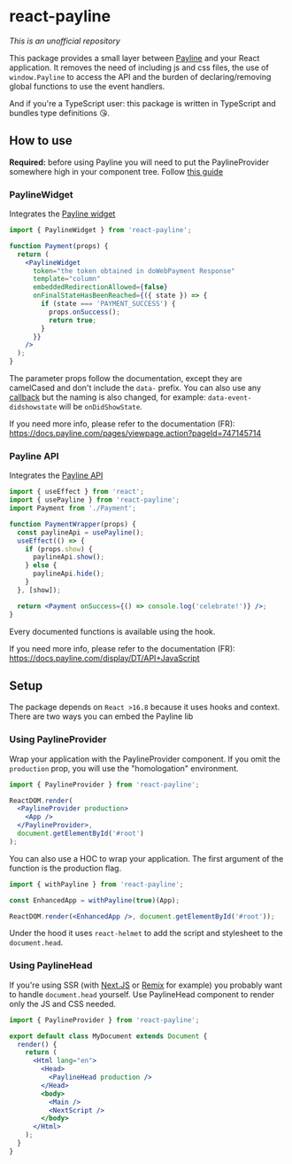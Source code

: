 # react-payline

_This is an unofficial repository_

This package provides a small layer between [Payline](https://docs.payline.com/pages/viewpage.action?pageId=747147012) and your React application. It removes the need of including js and css files, the use of `window.Payline` to access the API and the burden of declaring/removing global functions to use the event handlers.

And if you're a TypeScript user: this package is written in TypeScript and bundles type definitions 😘.

## How to use

**Required:** before using Payline you will need to put the PaylineProvider somewhere high in your component tree. Follow [this guide](#setup)

### PaylineWidget

Integrates the [Payline widget](https://docs.payline.com/pages/viewpage.action?pageId=747145714)

```jsx
import { PaylineWidget } from 'react-payline';

function Payment(props) {
  return (
    <PaylineWidget
      token="the token obtained in doWebPayment Response"
      template="column"
      embeddedRedirectionAllowed={false}
      onFinalStateHasBeenReached={({ state }) => {
        if (state === 'PAYMENT_SUCCESS') {
          props.onSuccess();
          return true;
        }
      }}
    />
  );
}
```

The parameter props follow the documentation, except they are camelCased and don't include the `data-` prefix. You can also use any [callback](https://docs.payline.com/display/DT/PW+-+Personnalisation+du+widget+%3A+Fonction+CallBack) but the naming is also changed, for example: `data-event-didshowstate` will be `onDidShowState`.

If you need more info, please refer to the documentation (FR): <https://docs.payline.com/pages/viewpage.action?pageId=747145714>

### Payline API

Integrates the [Payline API](https://docs.payline.com/display/DT/API+JavaScript)

```jsx
import { useEffect } from 'react';
import { usePayline } from 'react-payline';
import Payment from './Payment';

function PaymentWrapper(props) {
  const paylineApi = usePayline();
  useEffect(() => {
    if (props.show) {
      paylineApi.show();
    } else {
      paylineApi.hide();
    }
  }, [show]);

  return <Payment onSuccess={() => console.log('celebrate!')} />;
}
```

Every documented functions is available using the hook.

If you need more info, please refer to the documentation (FR): <https://docs.payline.com/display/DT/API+JavaScript>

## Setup

The package depends on `React >16.8` because it uses hooks and context. There are two ways you can embed the Payline lib

### Using PaylineProvider

Wrap your application with the PaylineProvider component. If you omit the `production` prop, you will use the "homologation" environment.

```jsx
import { PaylineProvider } from 'react-payline';

ReactDOM.render(
  <PaylineProvider production>
    <App />
  </PaylineProvider>,
  document.getElementById('#root')
);
```

You can also use a HOC to wrap your application. The first argument of the function is the production flag.

```jsx
import { withPayline } from 'react-payline';

const EnhancedApp = withPayline(true)(App);

ReactDOM.render(<EnhancedApp />, document.getElementById('#root'));
```

Under the hood it uses `react-helmet` to add the script and stylesheet to the `document.head`.

### Using PaylineHead

If you're using SSR (with [Next.JS](https://nextjs.org/) or [Remix](https://remix.run/) for example) you probably want to handle `document.head` yourself.
Use PaylineHead component to render only the JS and CSS needed.

```jsx
import { PaylineProvider } from 'react-payline';

export default class MyDocument extends Document {
  render() {
    return (
      <Html lang="en">
        <Head>
          <PaylineHead production />
        </Head>
        <body>
          <Main />
          <NextScript />
        </body>
      </Html>
    );
  }
}
```
